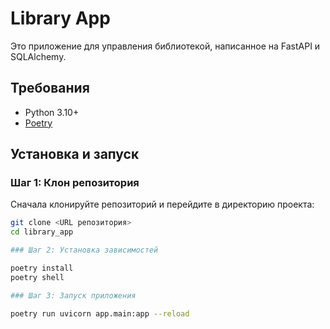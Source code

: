 # Library App

Это приложение для управления библиотекой, написанное на FastAPI и SQLAlchemy.

## Требования

- Python 3.10+
- [Poetry](https://python-poetry.org/docs/#installation)

## Установка и запуск

### Шаг 1: Клон репозитория

Сначала клонируйте репозиторий и перейдите в директорию проекта:

```sh
git clone <URL репозитория>
cd library_app

### Шаг 2: Установка зависимостей

poetry install
poetry shell

### Шаг 3: Запуск приложения

poetry run uvicorn app.main:app --reload